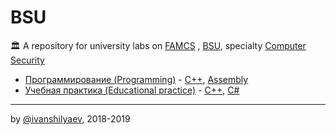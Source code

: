 # BSU

🏛 A repository for university labs on [FAMCS](https://fpmi.bsu.by/en/main.aspx) , [BSU](https://www.bsu.by/en/main.aspx), specialty [Computer Security](https://fpmi.bsu.by/en/main.aspx?guid=24751)

 -  [Программирование (Programming)](https://github.com/ivanshilyaev/bsu/tree/master/programming) - [C++](https://github.com/ivanshilyaev/bsu/search?l=C%2B%2B), [Assembly](https://github.com/ivanshilyaev/bsu/search?l=Assembly)
 -  [Учебная практика (Educational practice)](https://github.com/ivanshilyaev/bsu/tree/master/educational_practice) - [C++](https://github.com/ivanshilyaev/bsu/search?l=C%2B%2B), [C#](https://github.com/ivanshilyaev/bsu/search?l=C%23)

---

by [@ivanshilyaev](https://github.com/ivanshilyaev), 2018-2019
